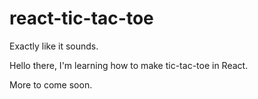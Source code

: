 # react-tic-tac-toe
Exactly like it sounds.

Hello there, I'm learning how to make tic-tac-toe in React.

More to come soon.
